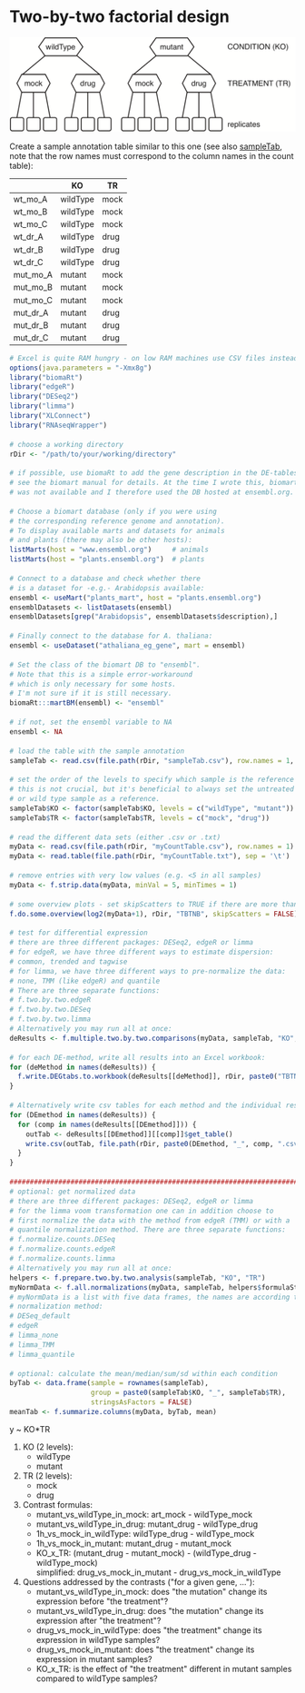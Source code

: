# Two-by-two factorial design

![twoByTwoNoBatch](TBTNB_sampleFig.png)

Create a sample annotation table similar to this one (see also [sampleTab](TBTNB_sampleTab.csv), note that the row names must correspond to the column names in the count table):

|          | KO       | TR   |
|----------|----------|------|
| wt_mo_A  | wildType | mock |
| wt_mo_B  | wildType | mock |
| wt_mo_C  | wildType | mock |
| wt_dr_A  | wildType | drug |
| wt_dr_B  | wildType | drug |
| wt_dr_C  | wildType | drug |
| mut_mo_A | mutant   | mock |
| mut_mo_B | mutant   | mock |
| mut_mo_C | mutant   | mock |
| mut_dr_A | mutant   | drug |
| mut_dr_B | mutant   | drug |
| mut_dr_C | mutant   | drug |

```R
# Excel is quite RAM hungry - on low RAM machines use CSV files instead or set ensemble <- NA
options(java.parameters = "-Xmx8g")
library("biomaRt")
library("edgeR")
library("DESeq2")
library("limma")
library("XLConnect")
library("RNAseqWrapper")

# choose a working directory
rDir <- "/path/to/your/working/directory"

# if possible, use biomaRt to add the gene description in the DE-tables
# see the biomart manual for details. At the time I wrote this, biomart.org
# was not available and I therefore used the DB hosted at ensembl.org.

# Choose a biomart database (only if you were using
# the corresponding reference genome and annotation).
# To display available marts and datasets for animals
# and plants (there may also be other hosts):
listMarts(host = "www.ensembl.org")     # animals
listMarts(host = "plants.ensembl.org")  # plants

# Connect to a database and check whether there
# is a dataset for -e.g.- Arabidopsis available:
ensembl <- useMart("plants_mart", host = "plants.ensembl.org")
ensemblDatasets <- listDatasets(ensembl)
ensemblDatasets[grep("Arabidopsis", ensemblDatasets$description),]

# Finally connect to the database for A. thaliana:
ensembl <- useDataset("athaliana_eg_gene", mart = ensembl)

# Set the class of the biomart DB to "ensembl".
# Note that this is a simple error-workaround
# which is only necessary for some hosts.
# I'm not sure if it is still necessary.
biomaRt:::martBM(ensembl) <- "ensembl"

# if not, set the ensembl variable to NA
ensembl <- NA

# load the table with the sample annotation
sampleTab <- read.csv(file.path(rDir, "sampleTab.csv"), row.names = 1, stringsAsFactors = FALSE)

# set the order of the levels to specify which sample is the reference
# this is not crucial, but it's beneficial to always set the untreated
# or wild type sample as a reference.
sampleTab$KO <- factor(sampleTab$KO, levels = c("wildType", "mutant"))
sampleTab$TR <- factor(sampleTab$TR, levels = c("mock", "drug"))

# read the different data sets (either .csv or .txt)
myData <- read.csv(file.path(rDir, "myCountTable.csv"), row.names = 1)
myData <- read.table(file.path(rDir, "myCountTable.txt"), sep = '\t')

# remove entries with very low values (e.g. <5 in all samples)
myData <- f.strip.data(myData, minVal = 5, minTimes = 1)

# some overview plots - set skipScatters to TRUE if there are more than 16 samples
f.do.some.overview(log2(myData+1), rDir, "TBTNB", skipScatters = FALSE)

# test for differential expression
# there are three different packages: DESeq2, edgeR or limma
# for edgeR, we have three different ways to estimate dispersion:
# common, trended and tagwise
# for limma, we have three different ways to pre-normalize the data:
# none, TMM (like edgeR) and quantile
# There are three separate functions:
# f.two.by.two.edgeR
# f.two.by.two.DESeq
# f.two.by.two.limma
# Alternatively you may run all at once:
deResults <- f.multiple.two.by.two.comparisons(myData, sampleTab, "KO", "TR")

# for each DE-method, write all results into an Excel workbook:
for (deMethod in names(deResults)) {
  f.write.DEGtabs.to.workbook(deResults[[deMethod]], rDir, paste0("TBTNB_", deMethod), ensembl)
}

# Alternatively write csv tables for each method and the individual results
for (DEmethod in names(deResults)) {
  for (comp in names(deResults[[DEmethod]])) {
    outTab <- deResults[[DEmethod]][[comp]]$get_table()
    write.csv(outTab, file.path(rDir, paste0(DEmethod, "_", comp, ".csv")))
  }
}

#########################################################################################
# optional: get normalized data
# there are three different packages: DESeq2, edgeR or limma
# for the limma voom transformation one can in addition choose to
# first normalize the data with the method from edgeR (TMM) or with a
# quantile normalization method. There are three separate functions:
# f.normalize.counts.DESeq
# f.normalize.counts.edgeR
# f.normalize.counts.limma
# Alternatively you may run all at once:
helpers <- f.prepare.two.by.two.analysis(sampleTab, "KO", "TR")
myNormData <- f.all.normalizations(myData, sampleTab, helpers$formulaString, helpers$design)
# myNormData is a list with five data frames, the names are according to the
# normalization method:
# DESeq_default
# edgeR
# limma_none
# limma_TMM
# limma_quantile

# optional: calculate the mean/median/sum/sd within each condition
byTab <- data.frame(sample = rownames(sampleTab),
                    group = paste0(sampleTab$KO, "_", sampleTab$TR),
                    stringsAsFactors = FALSE)
meanTab <- f.summarize.columns(myData, byTab, mean)
```

y ~ KO*TR

1. KO (2 levels):
    + wildType
    + mutant
2. TR (2 levels):
    + mock
    + drug
3. Contrast formulas:
    + mutant_vs_wildType_in_mock: art_mock - wildType_mock
    + mutant_vs_wildType_in_drug: mutant_drug - wildType_drug
    + 1h_vs_mock_in_wildType: wildType_drug - wildType_mock
    + 1h_vs_mock_in_mutant: mutant_drug - mutant_mock
    + KO_x_TR: (mutant_drug - mutant_mock) - (wildType_drug - wildType_mock)\
        simplified: drug_vs_mock_in_mutant - drug_vs_mock_in_wildType
4. Questions addressed by the contrasts ("for a given gene, ..."):
    + mutant_vs_wildType_in_mock: does "the mutation" change its expression before "the treatment"?
    + mutant_vs_wildType_in_drug: does "the mutation" change its expression after "the treatment"?
    + drug_vs_mock_in_wildType: does "the treatment" change its expression in wildType samples?
    + drug_vs_mock_in_mutant: does "the treatment" change its expression in mutant samples?
    + KO_x_TR: is the effect of "the treatment" different in mutant samples compared to wildType samples?
